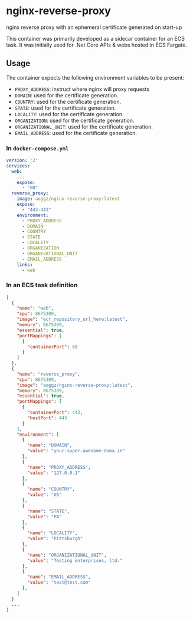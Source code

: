 # nginx-reverse-proxy

nginx reverse proxy with an ephemeral certificate generated on start-up

This container was primarily developed as a sidecar container for an ECS task. It was initially used for .Net Core APIs & webs hosted in ECS Fargate.

## Usage

The container expects the following environment variables to be present:

- `PROXY_ADDRESS`: instruct where nginx will proxy requests
- `DOMAIN`: used for the certificate generation.
- `COUNTRY`: used for the certificate generation.
- `STATE`: used for the certificate generation.
- `LOCALITY`: used for the certificate generation.
- `ORGANIZATION`: used for the certificate generation.
- `ORGANIZATIONAL_UNIT`: used for the certificate generation.
- `EMAIL_ADDRESS`: used for the certificate generation.

### In `docker-compose.yml`

```yml
version: '2'
services:
  web:
    ...
    expose:
      - "80"
  reverse_proxy:
    image: aoggz/nginx-reverse-proxy:latest
    expose:
      - "443:443"
    environment:
      - PROXY_ADDRESS
      - DOMAIN
      - COUNTRY
      - STATE
      - LOCALITY
      - ORGANIZATION
      - ORGANIZATIONAL_UNIT
      - EMAIL_ADDRESS
    links:
      - web
```

### In an ECS task definition

```json
[
  {
    "name": "web",
    "cpu": 8675309,
    "image": "ecr_repository_url_here:latest",
    "memory": 8675309,
    "essential": true,
    "portMappings": [
      {
        "containerPort": 80
      }
    ]
  },
  {
    "name": "reverse_proxy",
    "cpu": 8675309,
    "image": "aoggz/nginx-reverse-proxy:latest",
    "memory": 8675309,
    "essential": true,
    "portMappings": [
      {
        "containerPort": 443,
        "hostPort": 443
      }
    ],
    "environment": [
      {
        "name": "DOMAIN",
        "value": "your-super-awesome-doma.in"
      },
      {
        "name": "PROXY_ADDRESS",
        "value": "127.0.0.1"
      },
      {
        "name": "COUNTRY",
        "value": "US"
      },
      {
        "name": "STATE",
        "value": "PA"
      },
      {
        "name": "LOCALITY",
        "value": "Pittsburgh"
      },
      {
        "name": "ORGANIZATIONAL_UNIT",
        "value": "Testing enterprises, ltd."
      },
      {
        "name": "EMAIL_ADDRESS",
        "value": "test@test.com"
      },
    ]
  }
  ...
]
```
